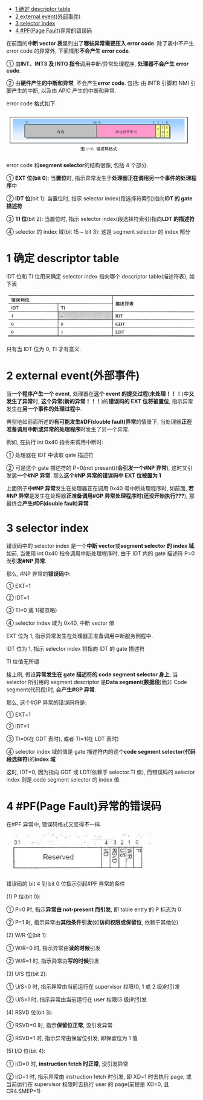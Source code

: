 
<!-- @import "[TOC]" {cmd="toc" depthFrom=1 depthTo=6 orderedList=false} -->

<!-- code_chunk_output -->

- [1 确定 descriptor table](#1-确定-descriptor-table)
- [2 external event(外部事件)](#2-external-event外部事件)
- [3 selector index](#3-selector-index)
- [4 \#PF(Page Fault)异常的错误码](#4-pfpage-fault异常的错误码)

<!-- /code_chunk_output -->

在前面的**中断 vector 表**里列出了**哪些异常需要压入 error code**. 除了表中不产生 error code 的异常外, 下面情形**不会产生 error code**.

① 由**INT、INT3 及 INTO 指令**调用中断/异常处理程序, **处理器不会产生 error code**.

② 由**硬件产生的中断和异常**, 不会产生**error code**. 包括: 由 INTR 引脚和 NMI 引脚产生的中断, 以及由 APIC 产生的中断和异常.

error code 格式如下.

![config](./images/14.png)

error code 和**segment selector**的结构很像, 包括 4 个部分.

① **EXT 位(bit 0**): 当**置位**时, 指示异常发生于**处理器正在调用另一个事件的处理程序**中

② **IDT 位**(bit 1): 当置位时, 指示 selector index(段选择符索引)指向**IDT 的 gate 描述符**

③ **TI 位**(bit 2): 当置位时, 指示 selector index(段选择符索引)指向**LDT 的描述符**

④ selector 的 index 域(bit 15 \~ bit 3): 这是 segment selector 的 index 部分

# 1 确定 descriptor table

IDT 位和 TI 位用来确定 selector index 指向哪个 descriptor table(描述符表), 如下表

![config](./images/15.png)

只有当 IDT 位为 0, TI 才有意义.

# 2 external event(外部事件)

当**一个程序产生一个 event**, 处理器在**这个 event 的提交过程(未处理！！！**)中**又发生了异常**时, **这个异常(新的异常！！！**)的**错误码的 EXT 位将被置位**, 指示异常发生在**另一个事件的处理过程**中.

典型地如前面所述的**有可能发生\#DF(double fault)异常**的情景下, 当处理器**正在准备调用中断或异常的处理程序**时发生了另一个异常.

例如, 在执行 int 0x40 指令来调用中断时:

① 处理器在 IDT 中读取 gate 描述符

② 可是这个 gate 描述符的 P=0(not present)(**会引发一个\#NP 异常**), 这时又引发**另一个\#NP 异常**. 那么**这个\#NP 异常的错误码中 EXT 位被置为 1**

上面例子**中\#NP 异常**发生在处理器正在调用 0x40 号中断处理程序时, 如前面, **若\#NP 异常**是发生在处理器**正准备调用\#GP 异常处理程序时(还没开始执行???**), 那最终会**产生\#DF(double fault)异常**.

# 3 selector index

错误码中的 selector index 是一个**中断 vector**或**segment selector 的 index 域**. 如前, 当使用 int 0x40 指令调用中断处理程序时, 由于 IDT 内的 gate 描述符 P=0 而**引发\#NP 异常**.

那么, \#NP 异常的**错误码**中:

① EXT=1

② IDT=1

③ TI=0 或 1(被忽略)

④ selector index 域为 0x40, 中断 vector 值

EXT 位为 1, 指示异常发生在处理器正准备调用中断服务例程中.

IDT 位为 1, 指示 selector index 将指向 IDT 的 gate 描述符

TI 位值无所谓

接上例, 假设**异常发生在 gate 描述符的 code segment selector 身上**, 当 selector 所引用的 segment descriptor 是**Data segment(数据段**)而非 Code segment(代码段)时, 会**产生\#GP 异常**.

那么, 这个\#GP 异常的错误码将是:

① EXT=1

② IDT=1

③ TI=0(在 GDT 表时), 或者 TI=1(在 LDT 表时)

④ selector index 域的值是 gate 描述符内的这个**code segment selector(代码段选择符**)的**index 域**

这时, IDT=0, 因为指向 GDT 或 LDT(依赖于 selector.TI 值), 而错误码的 selector index 则是 code segment selector 的 index 值.

# 4 \#PF(Page Fault)异常的错误码

在\#PF 异常中, 错误码格式又变得不一样.

![config](./images/16.png)

错误码的 bit 4 到 bit 0 位指示引起\#PF 异常的条件

(1) P 位(bit 0):

① P=0 时, 指示**异常由 not\-present 而引发**, 即 table entry 的 P 标志为 0

② P=1 时, 指示异常由**其他条件引发**(如**访问权限或保留位**, 依赖于其他位)

(2) W/R 位(bit 1):

① W/R=0 时, 指示异常由**读的时候**引发

② W/R=1 时, 指示异常由**写的时候**引发

(3) U/S 位(bit 2):

① U/S=0 时, 指示异常由当前运行在 supervisor 权限(0, 1 或 2 级)时引发

② U/S=1 时, 指示异常由当前运行在 user 权限(3 级)时引发

(4) RSVD 位(bit 3):

① RSVD=0 时, 指示**保留位正常**, 没引发异常

② RSVD=1 时, 指示异常由保留位引发, 即保留位为 1 值

(5) I/D 位(bit 4):

① I/D=0 时, **instruction fetch 时正常**, 没引发异常

② I/D=1 时, 指示异常由 instruction fetch 时引发, 即 XD=1 时去执行 page, 或当前运行在 supervisor 权限时去执行 user 的 page(前提是 XD=0, 且 CR4.SMEP=1)